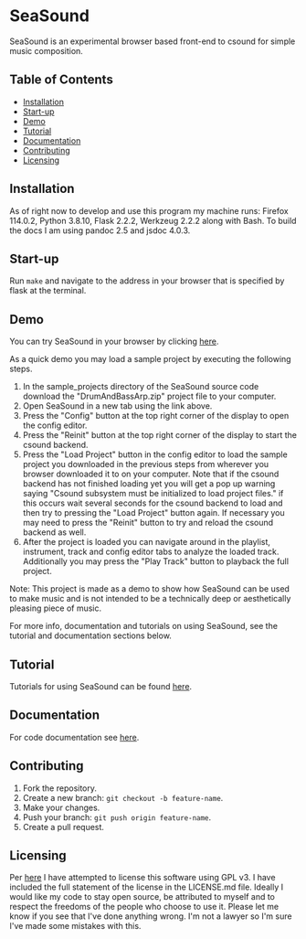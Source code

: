 
# SeaSound
SeaSound is an experimental browser based front-end to csound for simple music composition.

## Table of Contents
- [Installation](#installation)
- [Start-up](#start-up)
- [Demo](#demo)
- [Tutorial](#tutorial)
- [Documentation](#documentation)
- [Contributing](#contributing)
- [Licensing](#licensing)

## Installation
As of right now to develop and use this program my machine runs: Firefox 114.0.2, Python 3.8.10, Flask 2.2.2, Werkzeug 2.2.2 along with Bash. To build the docs I am using pandoc 2.5 and jsdoc 4.0.3.

## Start-up
Run `make` and navigate to the address in your browser that is specified by flask at the terminal.

## Demo

You can try SeaSound in your browser by clicking [here](https://mehstruslehpy.github.io/SeaSound/templates/index.html).

As a quick demo you may load a sample project by executing the following steps.

1. In the sample_projects directory of the SeaSound source code download the "DrumAndBassArp.zip" project file to your computer.
2. Open SeaSound in a new tab using the link above.
3. Press the "Config" button at the top right corner of the display to open the config editor.
4. Press the "Reinit" button at the top right corner of the display to start the csound backend.
5. Press the "Load Project" button in the config editor to load the sample project you downloaded in the previous steps from wherever you browser downloaded it to on your computer. Note that if the csound backend has not finished loading yet you will get a pop up warning saying "Csound subsystem must be initialized to load project files." if this occurs wait several seconds for the csound backend to load and then try to pressing the "Load Project" button again. If necessary you may need to press the "Reinit" button to try and reload the csound backend as well.
6. After the project is loaded you can navigate around in the playlist, instrument, track and config editor tabs to analyze the loaded track. Additionally you may press the "Play Track" button to playback the full project.

Note: This project is made as a demo to show how SeaSound can be used to make music and is not intended to be a technically deep or aesthetically pleasing piece of music.

For more info, documentation and tutorials on using SeaSound, see the tutorial and documentation sections below.

## Tutorial
Tutorials for using SeaSound can be found [here](https://mehstruslehpy.github.io/SeaSound/tutorial-Tutorial%20Browser.html).

## Documentation
For code documentation see [here](https://mehstruslehpy.github.io/SeaSound/).

## Contributing
1. Fork the repository.
2. Create a new branch: `git checkout -b feature-name`.
3. Make your changes.
4. Push your branch: `git push origin feature-name`.
5. Create a pull request.

## Licensing
Per [here](https://choosealicense.com/licenses/gpl-3.0/) I have attempted to license this software using GPL v3. I have included the full statement of the license in the LICENSE.md file. Ideally I would like my code to stay open source, be attributed to myself and to respect the freedoms of the people who choose to use it. Please let me know if you see that I've done anything wrong. I'm not a lawyer so I'm sure I've made some mistakes with this.

